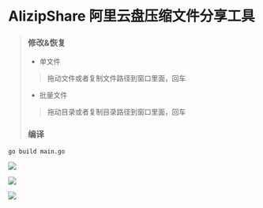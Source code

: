 # AlizipShare 阿里云盘压缩文件分享工具

> ### 修改&恢复
>
> * 单文件
>
> >  拖动文件或者复制文件路径到窗口里面，回车
>
> * 批量文件
>
> >    拖动目录或者复制目录路径到窗口里面，回车
> ### 编译

```
go build main.go
```



![](https://dd-static.jd.com/ddimg/jfs/t1/105731/34/18956/29651/61447ef3E8481c93f/1e118fb94090b801.png)


![](https://dd-static.jd.com/ddimg/jfs/t1/208607/15/962/32074/61447ef3E56587b5e/dddaad148a2be7af.png)


![](https://dd-static.jd.com/ddimg/jfs/t1/208440/10/966/33249/61447ef3E090df1c3/1eb946c6372b2109.png)
